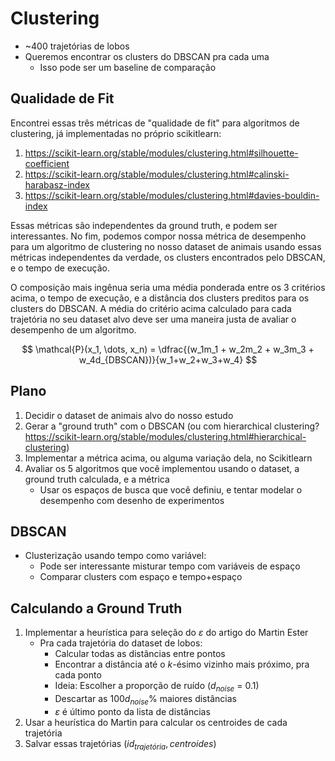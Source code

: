 # Clustering

- ~400 trajetórias de lobos
- Queremos encontrar os clusters do DBSCAN pra cada uma
    - Isso pode ser um baseline de comparação

## Qualidade de Fit

Encontrei essas três métricas de "qualidade de fit" para algoritmos de clustering, já implementadas no próprio scikitlearn:

1. https://scikit-learn.org/stable/modules/clustering.html#silhouette-coefficient
2. https://scikit-learn.org/stable/modules/clustering.html#calinski-harabasz-index
3. https://scikit-learn.org/stable/modules/clustering.html#davies-bouldin-index

Essas métricas são independentes da ground truth, e podem ser interessantes.
No fim, podemos compor nossa métrica de desempenho para um algoritmo de clustering no nosso dataset de animais usando essas métricas independentes da verdade, os clusters encontrados pelo DBSCAN, e o tempo de execução.

O composição mais ingênua seria uma média ponderada entre os 3 critérios acima, o tempo de execução, e a distância dos clusters preditos para os clusters do DBSCAN.
A média do critério acima calculado para cada trajetória no seu dataset alvo deve ser uma maneira justa de avaliar o desempenho de um algoritmo.

$$
\mathcal{P}(x_1, \dots, x_n) = \dfrac{(w_1m_1 + w_2m_2 + w_3m_3 + w_4d_{DBSCAN})}{w_1+w_2+w_3+w_4}
$$

## Plano

1. Decidir o dataset de animais alvo do nosso estudo
2. Gerar a "ground truth" com o DBSCAN (ou com hierarchical clustering? https://scikit-learn.org/stable/modules/clustering.html#hierarchical-clustering)
3. Implementar a métrica acima, ou alguma variação dela, no Scikitlearn
4. Avaliar os 5 algoritmos que você implementou usando o dataset, a ground truth calculada, e a métrica
    - Usar os espaços de busca que você definiu, e tentar modelar o desempenho com desenho de experimentos

## DBSCAN

- Clusterização usando tempo como variável:
    - Pode ser interessante misturar tempo com variáveis de espaço
    - Comparar clusters com espaço e tempo+espaço


## Calculando a Ground Truth

1. Implementar a heurística para seleção do $\varepsilon$ do artigo do Martin Ester
    - Pra cada trajetória do dataset de lobos:
        - Calcular todas as distâncias entre pontos
        - Encontrar a distância até o $k$-ésimo vizinho mais próximo, pra cada ponto
        - Ideia: Escolher a proporção de ruído ($d_{noise}$ = 0.1)
        - Descartar as $100d_{noise}$% maiores distâncias
        - $\varepsilon$ é último ponto da lista de distâncias
2. Usar a heurística do Martin para calcular os centroides de cada trajetória
3. Salvar essas trajetórias $(id_{trajetória}, centroides)$